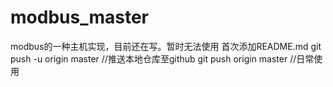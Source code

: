 # modbus_master
modbus的一种主机实现，目前还在写。暂时无法使用
首次添加README.md
git push -u origin master //推送本地仓库至github
git push origin master //日常使用
